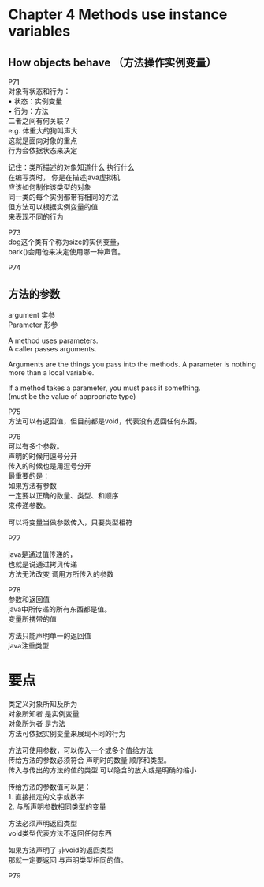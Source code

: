  # Chapter 4 Methods use instance variables  
 ## How objects behave （方法操作实例变量）  

P71  
对象有状态和行为：  
	• 状态：实例变量  
	• 行为：方法  
二者之间有何关联？  
e.g. 体重大的狗叫声大  
这就是面向对象的重点  
行为会依据状态来决定  

记住：类所描述的对象知道什么 执行什么  
在编写类时， 你是在描述java虚拟机  
应该如何制作该类型的对象  
同一类的每个实例都带有相同的方法  
但方法可以根据实例变量的值  
来表现不同的行为  

P73  
dog这个类有个称为size的实例变量，  
bark()会用他来决定使用哪一种声音。  

P74   
 ## 方法的参数  

argument 实参  
Parameter 形参  

A method uses parameters.   
A caller passes arguments.

Arguments are the things you pass into the methods. 
A parameter is nothing more than a local variable.  

If a method takes a parameter, you must pass it something.  
(must be the value of appropriate type)  


P75  
方法可以有返回值，但目前都是void，代表没有返回任何东西。

P76  
可以有多个参数。  
声明的时候用逗号分开  
传入的时候也是用逗号分开  
最重要的是：  
如果方法有参数  
一定要以正确的数量、类型、和顺序   
来传递参数。  

可以将变量当做参数传入，只要类型相符  

P77

java是通过值传递的，  
也就是说通过拷贝传递  
方法无法改变 调用方所传入的参数  

P78  
参数和返回值  
java中所传递的所有东西都是值。  
变量所携带的值  

方法只能声明单一的返回值  
java注重类型  

 # 要点  
类定义对象所知及所为  
对象所知者 是实例变量  
对象所为者 是方法  
方法可依据实例变量来展现不同的行为  

方法可使用参数，可以传入一个或多个值给方法  
传给方法的参数必须符合  声明时的数量 顺序和类型。  
传入与传出的方法的值的类型  可以隐含的放大或是明确的缩小  

传给方法的参数值可以是：  
	1. 直接指定的文字或数字  
	2. 与所声明参数相同类型的变量    

方法必须声明返回类型  
void类型代表方法不返回任何东西  

如果方法声明了 非void的返回类型  
那就一定要返回 与声明类型相同的值。  

P79  

